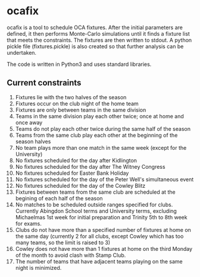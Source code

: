 # ocafix

ocafix is a tool to schedule OCA fixtures.  After the initial parameters are defined, it then performs
Monte-Carlo simulations until it finds a fixture list that meets the constraints.  The fixtures are
then written to stdout.  A python pickle file (fixtures.pickle) is also created so that further analysis
can be undertaken.

The code is written in Python3 and uses standard libraries.

## Current constraints

1. Fixtures lie with the two halves of the season
2. Fixtures occur on the club night of the home team
3. Fixtures are only between teams in the same division
4. Teams in the same division play each other twice; once at home and once away
5. Teams do not play each other twice during the same half of the season
6. Teams from the same club play each other at the beginning of the season halves
7. No team plays more than one match in the same week (except for the University)
8. No fixtures scheduled for the day after Kidlington
9. No fixtures scheduled for the day after The Witney Congress
9. No fixtures scheduled for Easter Bank Holiday
10. No fixtures scheduled for the day of the Peter Well's simultaneous event
11. No fixtures scheduled for the day of the Cowley Blitz
12. Fixtures between teams from the same club are scheduled at the begining of each half of the season
13. No matches to be scheduled outside ranges specified for clubs. Currently Abingdon School terms and University terms, excluding Michaelmas 1st week for initial preparation and Trinity 5th to 8th week for exams.
14. Clubs do not have more than a specified number of fixtures at home on the same day (currently 2 for all clubs, except Cowley which has too many teams, so the limit is raised to 3)
15. Cowley does not have more than 1 fixtures at home on the third Monday of the month to avoid clash with Stamp Club.
16. The number of teams that have adjacent teams playing on the same night is minimized.
